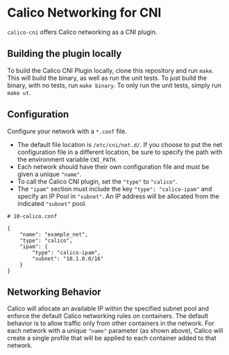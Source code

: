 # Calico Networking for CNI

`calico-cni` offers Calico networking as a CNI plugin.

## Building the plugin locally

To build the Calico CNI Plugin locally, clone this repository and run `make`.  This will build the binary, as well as run the unit tests.  To just build the binary, with no tests, run `make binary`.  To only run the unit tests, simply run `make ut`.

## Configuration

Configure your network with a `*.conf` file. 
* The default file location is `/etc/cni/net.d/`. If you choose to put the net configuration file in a different location, be sure to specify the path with the environment variable `CNI_PATH`. 
* Each network should have their own configuration file and must be given a unique `"name"`.
* To call the Calico CNI plugin, set the `"type"` to `"calico"`.
* The `"ipam"` section must include the key `"type": "calico-ipam"` and specify an IP Pool in `"subnet"`. An IP address will be allocated from the indicated `"subnet"` pool.
```
# 10-calico.conf

{
    "name": "example_net",
    "type": "calico",
    "ipam": {
        "type": "calico-ipam",
        "subnet": "10.1.0.0/16"
    }
}
```

## Networking Behavior

Calico will allocate an available IP within the specified subnet pool and enforce the default Calico networking rules on containers. The default behavior is to allow traffic only from other containers in the network. For each network with a unique `"name"` parameter (as shown above), Calico will create a single profile that will be applied to each container added to that network.
